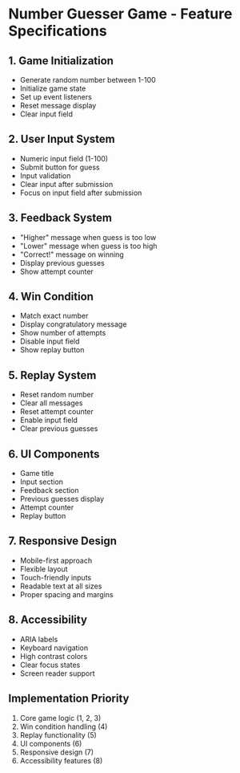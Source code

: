 # Number Guesser Game - Feature Specifications

## 1. Game Initialization

- Generate random number between 1-100
- Initialize game state
- Set up event listeners
- Reset message display
- Clear input field

## 2. User Input System

- Numeric input field (1-100)
- Submit button for guess
- Input validation
- Clear input after submission
- Focus on input field after submission

## 3. Feedback System

- "Higher" message when guess is too low
- "Lower" message when guess is too high
- "Correct!" message on winning
- Display previous guesses
- Show attempt counter

## 4. Win Condition

- Match exact number
- Display congratulatory message
- Show number of attempts
- Disable input field
- Show replay button

## 5. Replay System

- Reset random number
- Clear all messages
- Reset attempt counter
- Enable input field
- Clear previous guesses

## 6. UI Components

- Game title
- Input section
- Feedback section
- Previous guesses display
- Attempt counter
- Replay button

## 7. Responsive Design

- Mobile-first approach
- Flexible layout
- Touch-friendly inputs
- Readable text at all sizes
- Proper spacing and margins

## 8. Accessibility

- ARIA labels
- Keyboard navigation
- High contrast colors
- Clear focus states
- Screen reader support

## Implementation Priority

1. Core game logic (1, 2, 3)
2. Win condition handling (4)
3. Replay functionality (5)
4. UI components (6)
5. Responsive design (7)
6. Accessibility features (8)
